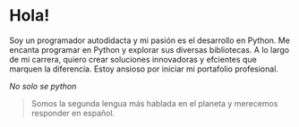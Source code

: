 # Hola!

Soy un programador autodidacta y mi pasión es el desarrollo en Python.
Me encanta programar en Python y explorar sus diversas bibliotecas. A
lo largo de mi carrera, quiero crear soluciones innovadoras y efcientes
que marquen la diferencia. Estoy ansioso por iniciar mi portafolio
profesional.

_No solo se python_

> Somos la segunda lengua más hablada en el planeta y merecemos responder en español.
